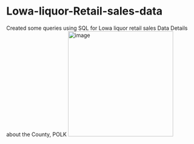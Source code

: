 # Lowa-liquor-Retail-sales-data
Created some queries using SQL for Lowa liquor retail sales Data
Details about the County, POLK
<img width="277" alt="image" src="https://user-images.githubusercontent.com/100853249/156591821-74cacd06-fb20-46ea-9933-1353fe524357.png">


